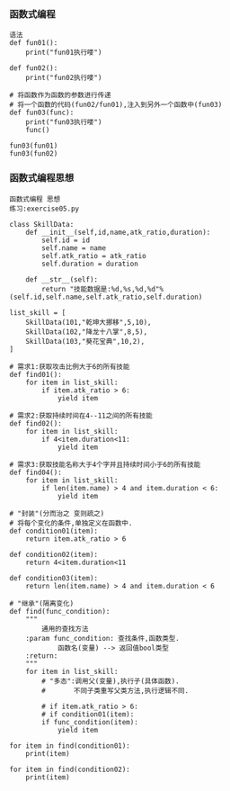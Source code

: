### 函数式编程 
    语法
    def fun01():
        print("fun01执行喽")

    def fun02():
        print("fun02执行喽")

    # 将函数作为函数的参数进行传递
    # 将一个函数的代码(fun02/fun01),注入到另外一个函数中(fun03)
    def fun03(func):
        print("fun03执行喽")
        func()

    fun03(fun01)
    fun03(fun02)

### 函数式编程思想
    函数式编程 思想
    练习:exercise05.py

```
class SkillData:
    def __init__(self,id,name,atk_ratio,duration):
        self.id = id
        self.name = name
        self.atk_ratio = atk_ratio
        self.duration = duration

    def __str__(self):
        return "技能数据是:%d,%s,%d,%d"%(self.id,self.name,self.atk_ratio,self.duration)

list_skill = [
    SkillData(101,"乾坤大挪移",5,10),
    SkillData(102,"降龙十八掌",8,5),
    SkillData(103,"葵花宝典",10,2),
]

# 需求1:获取攻击比例大于6的所有技能
def find01():
    for item in list_skill:
        if item.atk_ratio > 6:
            yield item

# 需求2:获取持续时间在4--11之间的所有技能
def find02():
    for item in list_skill:
        if 4<item.duration<11:
            yield item

# 需求3:获取技能名称大于4个字并且持续时间小于6的所有技能
def find04():
    for item in list_skill:
        if len(item.name) > 4 and item.duration < 6:
            yield item

# "封装"(分而治之 变则疏之)
# 将每个变化的条件,单独定义在函数中.
def condition01(item):
    return item.atk_ratio > 6

def condition02(item):
    return 4<item.duration<11

def condition03(item):
    return len(item.name) > 4 and item.duration < 6

# "继承"(隔离变化)
def find(func_condition):
    """
        通用的查找方法
    :param func_condition: 查找条件,函数类型.
            函数名(变量) --> 返回值bool类型
    :return:
    """
    for item in list_skill:
        # "多态":调用父(变量),执行子(具体函数).
        #       不同子类重写父类方法,执行逻辑不同.

        # if item.atk_ratio > 6:
        # if condition01(item):
        if func_condition(item):
            yield item

for item in find(condition01):
    print(item)

for item in find(condition02):
    print(item)
```
